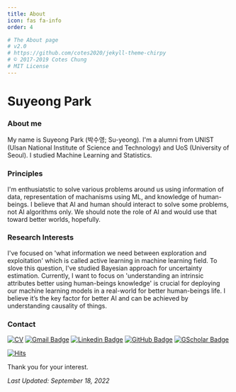 ```yaml
---
title: About
icon: fas fa-info
order: 4

# The About page
# v2.0
# https://github.com/cotes2020/jekyll-theme-chirpy
# © 2017-2019 Cotes Chung
# MIT License
---
```






# Suyeong Park
### About me

My name is Suyeong Park (박수영; Su-yeong). I'm a alumni from UNIST (Ulsan National Institute of Science and Technology) and UoS (University of Seoul). I studied Machine Learning and Statistics.


### Principles
I'm enthusiatstic to solve various problems around us using information of data, representation of machanisms using ML, and knowledge of human-beings. 
I believe that AI and human should interact to solve some problems, not AI algorithms only.
We should note the role of AI and would use that toward better worlds, hopefully.

### Research Interests
I've focused on 'what information we need between exploration and exploitation' which is called active learning in machine learning field. 
To slove this question, I've studied Bayesian approach for uncertainty estimation. 
Currently, I want to focus on 'understanding an intrinsic attributes better using human-beings knowledge' is crucial for deploying our machine learning models in a real-world for better human-beings life. 
I believe it’s the key factor for better AI and can be achieved by understanding causality of things.



### Contact
[![CV](https://img.shields.io/badge/CV-green.svg)](/assets/files/CV.pdf)
[![Gmail Badge](https://img.shields.io/badge/Gmail-d14836?style=flat&logo=Gmail&logoColor=white&link=mailto:suyeong.park0@gmail.com)](mailto:suyeong.park0@gmail.com)
[![Linkedin Badge](https://img.shields.io/badge/Linkedin-blue?style=flat&logo=Linkedin&logoColor=white&link=https://www.linkedin.com/in/suyeong-p-782a62187/)](https://www.linkedin.com/in/suyeong-p-782a62187/) 
[![GitHub Badge](http://img.shields.io/badge/-Github-black?style=flat-square&logo=github&link=https://github.com/euphoria0-0)](https://github.com/euphoria0-0)
[![GScholar Badge](https://img.shields.io/badge/-Google%20Scholar-blue)](https://scholar.google.com/citations?user=-pQY91AAAAAJ&hl=ko)


[![Hits](https://hits.seeyoufarm.com/api/count/incr/badge.svg?url=https%3A%2F%2Feuphoria0-0.github.io%2Ftabs%2Fabout%2F&count_bg=%2303324C&title_bg=%2303324C&icon=&icon_color=%23E7E7E7&title=hits&edge_flat=false)](https://hits.seeyoufarm.com)

Thank you for your interest.





*Last Updated: September 18, 2022*
